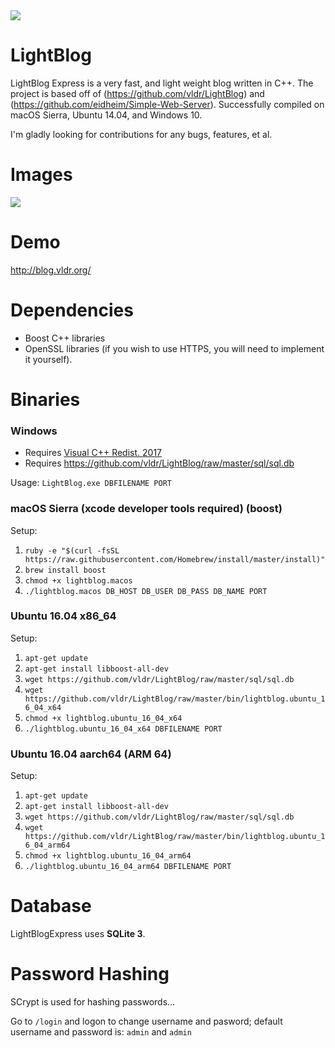 <img src="http://i.imgur.com/1HMmEwX.png" />

# LightBlog
LightBlog Express is a very fast, and light weight blog written in C++. The project is based off of (https://github.com/vldr/LightBlog) and (https://github.com/eidheim/Simple-Web-Server). Successfully compiled on macOS Sierra, Ubuntu 14.04, and Windows 10.

I'm gladly looking for contributions for any bugs, features, et al.

# Images
<img src="http://i.imgur.com/O2mPMCJ.gif" />

# Demo 
http://blog.vldr.org/

# Dependencies
* Boost C++ libraries
* OpenSSL libraries (if you wish to use HTTPS, you will need to implement it yourself).

# Binaries
### Windows
- Requires <a href="https://go.microsoft.com/fwlink/?LinkId=746572">Visual C++ Redist. 2017</a><br>
- Requires https://github.com/vldr/LightBlog/raw/master/sql/sql.db

Usage: `LightBlog.exe DBFILENAME PORT`

### macOS Sierra (xcode developer tools required) (boost)
Setup: 
1. `ruby -e "$(curl -fsSL https://raw.githubusercontent.com/Homebrew/install/master/install)"`
2. `brew install boost`
3. `chmod +x lightblog.macos`
4. `./lightblog.macos DB_HOST DB_USER DB_PASS DB_NAME PORT`

### Ubuntu 16.04 x86_64
Setup:
1. `apt-get update`
2. `apt-get install libboost-all-dev`
3. `wget https://github.com/vldr/LightBlog/raw/master/sql/sql.db`
4. `wget https://github.com/vldr/LightBlog/raw/master/bin/lightblog.ubuntu_16_04_x64`
5. `chmod +x lightblog.ubuntu_16_04_x64`
6. `./lightblog.ubuntu_16_04_x64 DBFILENAME PORT`

### Ubuntu 16.04 aarch64 (ARM 64)
Setup:
1. `apt-get update`
2. `apt-get install libboost-all-dev`
3. `wget https://github.com/vldr/LightBlog/raw/master/sql/sql.db`
4. `wget https://github.com/vldr/LightBlog/raw/master/bin/lightblog.ubuntu_16_04_arm64`
5. `chmod +x lightblog.ubuntu_16_04_arm64`
6. `./lightblog.ubuntu_16_04_arm64 DBFILENAME PORT`

# Database
LightBlogExpress uses <b>SQLite 3</b>.

# Password Hashing
SCrypt is used for hashing passwords...

Go to `/login` and logon to change username and pasword; 
default username and password is:
`admin` and `admin`



